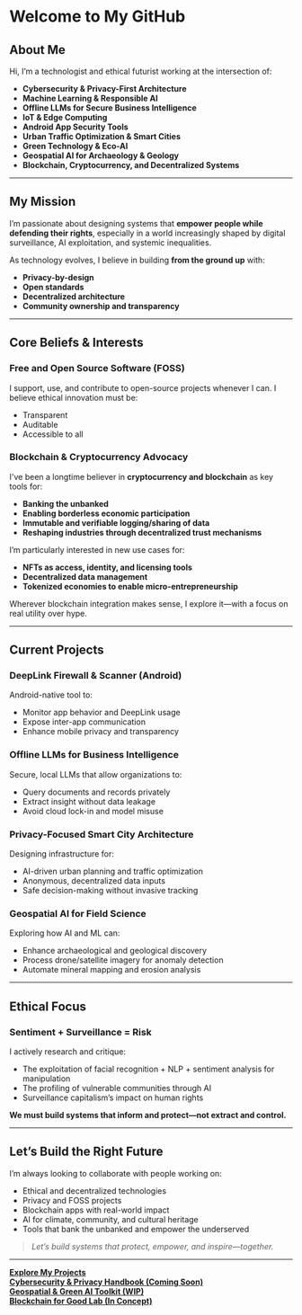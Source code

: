 # Welcome to My GitHub

## About Me

Hi, I’m a technologist and ethical futurist working at the intersection of:

- **Cybersecurity & Privacy-First Architecture**
- **Machine Learning & Responsible AI**
- **Offline LLMs for Secure Business Intelligence**
- **IoT & Edge Computing**
- **Android App Security Tools**
- **Urban Traffic Optimization & Smart Cities**
- **Green Technology & Eco-AI**
- **Geospatial AI for Archaeology & Geology**
- **Blockchain, Cryptocurrency, and Decentralized Systems**

---

## My Mission

I’m passionate about designing systems that **empower people while defending their rights**, especially in a world increasingly shaped by digital surveillance, AI exploitation, and systemic inequalities.

As technology evolves, I believe in building **from the ground up** with:
- **Privacy-by-design**
- **Open standards**
- **Decentralized architecture**
- **Community ownership and transparency**

---

## Core Beliefs & Interests

### **Free and Open Source Software (FOSS)**
I support, use, and contribute to open-source projects whenever I can. I believe ethical innovation must be:
- Transparent
- Auditable
- Accessible to all

### **Blockchain & Cryptocurrency Advocacy**
I've been a longtime believer in **cryptocurrency and blockchain** as key tools for:
- **Banking the unbanked**
- **Enabling borderless economic participation**
- **Immutable and verifiable logging/sharing of data**
- **Reshaping industries through decentralized trust mechanisms**

I’m particularly interested in new use cases for:
- **NFTs as access, identity, and licensing tools**
- **Decentralized data management**
- **Tokenized economies to enable micro-entrepreneurship**

Wherever blockchain integration makes sense, I explore it—with a focus on real utility over hype.

---

## Current Projects

### **DeepLink Firewall & Scanner (Android)**
Android-native tool to:
- Monitor app behavior and DeepLink usage
- Expose inter-app communication
- Enhance mobile privacy and transparency

### **Offline LLMs for Business Intelligence**
Secure, local LLMs that allow organizations to:
- Query documents and records privately
- Extract insight without data leakage
- Avoid cloud lock-in and model misuse

### **Privacy-Focused Smart City Architecture**
Designing infrastructure for:
- AI-driven urban planning and traffic optimization
- Anonymous, decentralized data inputs
- Safe decision-making without invasive tracking

### **Geospatial AI for Field Science**
Exploring how AI and ML can:
- Enhance archaeological and geological discovery
- Process drone/satellite imagery for anomaly detection
- Automate mineral mapping and erosion analysis

---

## Ethical Focus

### **Sentiment + Surveillance = Risk**
I actively research and critique:
- The exploitation of facial recognition + NLP + sentiment analysis for manipulation
- The profiling of vulnerable communities through AI
- Surveillance capitalism’s impact on human rights

**We must build systems that inform and protect—not extract and control.**

---

## Let’s Build the Right Future

I’m always looking to collaborate with people working on:
- Ethical and decentralized technologies  
- Privacy and FOSS projects  
- Blockchain apps with real-world impact  
- AI for climate, community, and cultural heritage  
- Tools that bank the unbanked and empower the underserved

> *Let’s build systems that protect, empower, and inspire—together.*

---

**[Explore My Projects](#)**  
**[Cybersecurity & Privacy Handbook (Coming Soon)](#)**  
**[Geospatial & Green AI Toolkit (WIP)](#)**  
**[Blockchain for Good Lab (In Concept)](#)**
